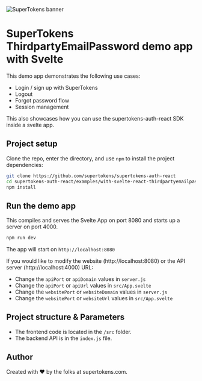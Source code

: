 ![SuperTokens banner](https://raw.githubusercontent.com/supertokens/supertokens-logo/master/images/Artboard%20%E2%80%93%2027%402x.png)

# SuperTokens ThirdpartyEmailPassword demo app with Svelte

This demo app demonstrates the following use cases:

-   Login / sign up with SuperTokens
-   Logout
-   Forgot password flow
-   Session management

This also showcases how you can use the supertokens-auth-react SDK inside a svelte app.

## Project setup

Clone the repo, enter the directory, and use `npm` to install the project dependencies:

```bash
git clone https://github.com/supertokens/supertokens-auth-react
cd supertokens-auth-react/examples/with-svelte-react-thirdpartyemailpassword
npm install
```

## Run the demo app

This compiles and serves the Svelte App on port 8080 and starts up a server on port 4000.

```bash
npm run dev
```

The app will start on `http://localhost:8080`

If you would like to modify the website (http://localhost:8080) or the API server (http://localhost:4000) URL:

-   Change the `apiPort` or `apiDomain` values in `server.js`
-   Change the `apiPort` or `apiUrl` values in `src/App.svelte`
-   Change the `websitePort` or `websiteDomain` values in `server.js`
-   Change the `websitePort` or `websiteUrl` values in `src/App.svelte`

## Project structure & Parameters

-   The frontend code is located in the `/src` folder.
-   The backend API is in the `index.js` file.

## Author

Created with :heart: by the folks at supertokens.com.

